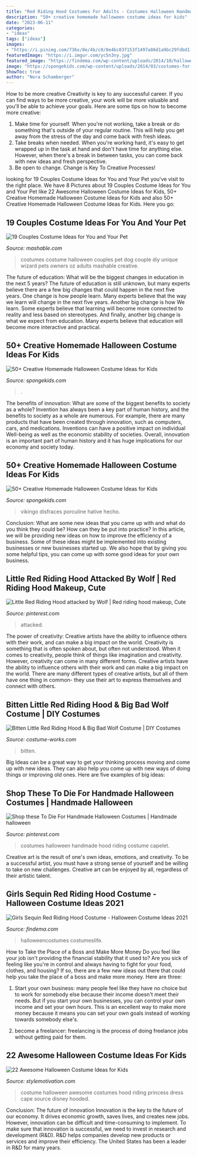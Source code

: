 ```yaml
---
title: "Red Riding Hood Costumes For Adults - Costumes Halloween Handmade Hood Riding Costume Capelet"
description: "50+ creative homemade halloween costume ideas for kids"
date: "2023-06-11"
categories:
- "ideas"
tags: ["ideas"]
images:
- "https://i.pinimg.com/736x/0e/4b/c0/0e4bc03f153f1497a86d1a9bc29fdbd1--red-riding-hood-little-red.jpg"
featuredImage: "https://i.imgur.com/yc5n3ny.jpg"
featured_image: "https://findema.com/wp-content/uploads/2014/10/halloween_20143100.jpg"
image: "https://spongekids.com/wp-content/uploads/2014/03/costumes-for-kids/14-viking-kid-costume-idea.jpg"
ShowToc: true
author: "Nora Schamberger"
---
```



How to be more creative
Creativity is key to any successful career. If you can find ways to be more creative, your work will be more valuable and you'll be able to achieve your goals. Here are some tips on how to become more creative: 
1. Make time for yourself. When you're not working, take a break or do something that's outside of your regular routine. This will help you get away from the stress of the day and come back with fresh ideas. 
2. Take breaks when needed. When you're working hard, it's easy to get wrapped up in the task at hand and don't have time for anything else. However, when there's a break in between tasks, you can come back with new ideas and fresh perspective. 
3. Be open to change. Change is Key To Creative Processes!

	

		
looking for 19 Couples Costume Ideas for You and Your Pet you've visit to the right place. We have 8 Pictures about 19 Couples Costume Ideas for You and Your Pet like 22 Awesome Halloween Costume Ideas for Kids, 50+ Creative Homemade Halloween Costume Ideas for Kids and also 50+ Creative Homemade Halloween Costume Ideas for Kids. Here you go:
		
    
## 19 Couples Costume Ideas For You And Your Pet

<img loading=lazy src="https://i.imgur.com/yc5n3ny.jpg" onerror="this.onerror=null;this.src='https://tse1.mm.bing.net/th?id=OIP.5RC384yCOErQbuEqxe1aigHaJ4&amp;pid=15.1';" alt="19 Couples Costume Ideas for You and Your Pet">

_Source: mashable.com_

>costumes costume halloween couples pet dog couple diy unique wizard pets owners oz adults mashable creative. 

	

The future of education: What will be the biggest changes in education in the next 5 years?
The future of education is still unknown, but many experts believe there are a few big changes that could happen in the next five years. 
One change is how people learn. Many experts believe that the way we learn will change in the next five years. 
Another big change is how We learn. Some experts believe that learning will become more connected to reality and less based on stereotypes. 
And finally, another big change is what we expect from education. Many experts believe that education will become more interactive and practical.

    
## 50+ Creative Homemade Halloween Costume Ideas For Kids

<img loading=lazy src="https://spongekids.com/wp-content/uploads/2015/09/1-pirate-girl-costume.jpg" onerror="this.onerror=null;this.src='https://tse2.mm.bing.net/th?id=OIP.5BPz0ucCJRnpYBdF2JiG1wHaKi&amp;pid=15.1';" alt="50+ Creative Homemade Halloween Costume Ideas for Kids">

_Source: spongekids.com_

>. 

	

The benefits of innovation: What are some of the biggest benefits to society as a whole?
Invention has always been a key part of human history, and the benefits to society as a whole are numerous. For example, there are many products that have been created through innovation, such as computers, cars, and medications. Inventions can have a positive impact on individual Well-being as well as the economic stability of societies. Overall, innovation is an important part of human history and it has huge implications for our economy and society today.

    
## 50+ Creative Homemade Halloween Costume Ideas For Kids

<img loading=lazy src="https://spongekids.com/wp-content/uploads/2014/03/costumes-for-kids/14-viking-kid-costume-idea.jpg" onerror="this.onerror=null;this.src='https://tse3.mm.bing.net/th?id=OIP.kBJraeWhzDVoJBml9cWY9gHaKN&amp;pid=15.1';" alt="50+ Creative Homemade Halloween Costume Ideas for Kids">

_Source: spongekids.com_

>vikingo disfraces porculine hative hecho. 

	

Conclusion: What are some new ideas that you came up with and what do you think they could be? How can they be put into practice?
In this article, we will be providing new ideas on how to improve the efficiency of a business. Some of these ideas might be implemented into existing businesses or new businesses started up. We also hope that by giving you some helpful tips, you can come up with some good ideas for your own business.

    
## Little Red Riding Hood Attacked By Wolf | Red Riding Hood Makeup, Cute

<img loading=lazy src="https://i.pinimg.com/736x/0e/4b/c0/0e4bc03f153f1497a86d1a9bc29fdbd1--red-riding-hood-little-red.jpg" onerror="this.onerror=null;this.src='https://tse4.mm.bing.net/th?id=OIP.2bG0393F_agd-ZbK0pCNcQHaJ3&amp;pid=15.1';" alt="Little Red Riding Hood attacked by Wolf | Red riding hood makeup, Cute">

_Source: pinterest.com_

>attacked. 

	

The power of creativity: Creative artists have the ability to influence others with their work, and can make a big impact on the world.
Creativity is something that is often spoken about, but often not understood. When it comes to creativity, people think of things like imagination and creativity. However, creativity can come in many different forms. Creative artists have the ability to influence others with their work and can make a big impact on the world. There are many different types of creative artists, but all of them have one thing in common- they use their art to express themselves and connect with others.

    
## Bitten Little Red Riding Hood &amp; Big Bad Wolf Costume | DIY Costumes

<img loading=lazy src="https://photos.costume-works.com/full/bitten_little_red_riding_hood_n_big_bad_wolf.jpg" onerror="this.onerror=null;this.src='https://tse1.mm.bing.net/th?id=OIP.LIY5TT1EEgOvjXzTh942vwHaJ3&amp;pid=15.1';" alt="Bitten Little Red Riding Hood &amp; Big Bad Wolf Costume | DIY Costumes">

_Source: costume-works.com_

>bitten. 

	

Big Ideas can be a great way to get your thinking process moving and come up with new ideas. They can also help you come up with new ways of doing things or improving old ones. Here are five examples of big ideas: 

    
## Shop These To Die For Handmade Halloween Costumes | Handmade Halloween

<img loading=lazy src="https://i.pinimg.com/736x/b5/53/08/b55308efd46b4f2d7443f082b82de64a.jpg" onerror="this.onerror=null;this.src='https://tse4.mm.bing.net/th?id=OIP.FHFzqCrQZAhI3ATTsb1RMAHaLH&amp;pid=15.1';" alt="Shop these To Die For Handmade Halloween Costumes | Handmade halloween">

_Source: pinterest.com_

>costumes halloween handmade hood riding costume capelet. 

	

Creative art is the result of one's own ideas, emotions, and creativity. To be a successful artist, you must have a strong sense of yourself and be willing to take on new challenges. Creative art can be enjoyed by all, regardless of their artistic talent.

    
## Girls Sequin Red Riding Hood Costume - Halloween Costume Ideas 2021

<img loading=lazy src="https://findema.com/wp-content/uploads/2014/10/halloween_20143100.jpg" onerror="this.onerror=null;this.src='https://tse2.mm.bing.net/th?id=OIP.q0wMVZPZ2RX_qBD0W9llfQHaKl&amp;pid=15.1';" alt="Girls Sequin Red Riding Hood Costume - Halloween Costume Ideas 2021">

_Source: findema.com_

>halloweencostumes costumeslife. 

	

How to Take the Place of a Boss and Make More Money
Do you feel like your job isn't providing the financial stability that it used to? Are you sick of feeling like you're in control and always having to fight for your food, clothes, and housing? If so, there are a few new ideas out there that could help you take the place of a boss and make more money. Here are three:
1. Start your own business: many people feel like they have no choice but to work for somebody else because their income doesn't meet their needs. But if you start your own businesses, you can control your own income and set your own hours. This is an excellent way to make more money because it means you can set your own goals instead of working towards somebody else's.

2. become a freelancer: freelancing is the process of doing freelance jobs without getting paid for them.

    
## 22 Awesome Halloween Costume Ideas For Kids

<img loading=lazy src="http://www.stylemotivation.com/wp-content/uploads/2013/08/22-Awesome-Halloween-Costume-Ideas-for-Kids-8.jpg" onerror="this.onerror=null;this.src='https://tse4.mm.bing.net/th?id=OIP.lFmI0Q34EM6FYaAUNqZlJQHaKk&amp;pid=15.1';" alt="22 Awesome Halloween Costume Ideas for Kids">

_Source: stylemotivation.com_

>costume halloween awesome costumes hood riding princess dress cape source disney hooded. 

	

Conclusion: The future of innovation
Innovation is the key to the future of our economy. It drives economic growth, saves lives, and creates new jobs. However, innovation can be difficult and time-consuming to implement. To make sure that innovation is successful, we need to invest in research and development (R&D). R&D helps companies develop new products or services and improve their efficiency.
The United States has been a leader in R&D for many years.


